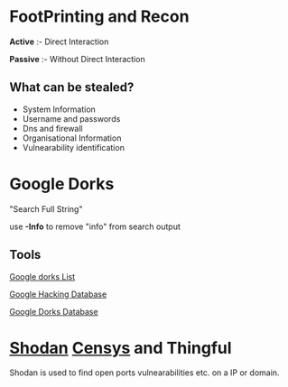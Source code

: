# FootPrinting and Recon

**Active** :- Direct Interaction

**Passive** :- Without Direct Interaction

## What can be stealed?
* System Information
* Username and passwords
* Dns and firewall
* Organisational Information
* Vulnearability identification

# Google Dorks

"Search Full String"

use **-Info** to remove "info" from search output

## Tools

[Google dorks List](https://securitytrails.com/blog/google-hacking-techniques)

[Google Hacking Database](https://www.exploit-db.com/google-hacking-database)

[Google Dorks Database](https://www.boxpiper.com/posts/google-dork-list)

# [Shodan](https://www.shodan.io/) [Censys](https://search.censys.io/) and Thingful

Shodan is used to find open ports vulnearabilities etc. on a IP or domain.


